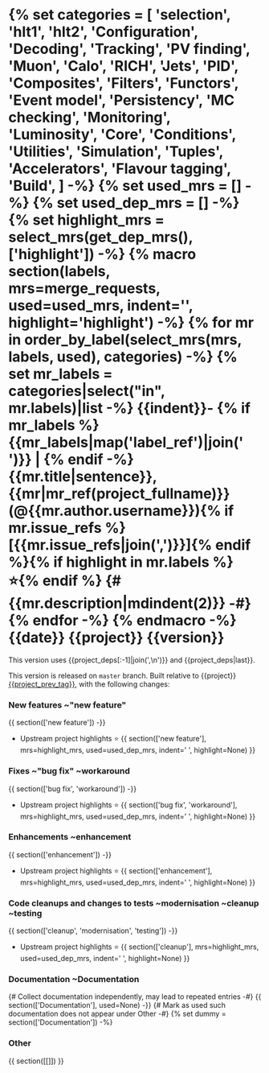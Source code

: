 {% set categories = [
    'selection', 'hlt1', 'hlt2', 'Configuration',
    'Decoding', 'Tracking', 'PV finding', 'Muon', 'Calo', 'RICH', 'Jets',
    'PID', 'Composites', 'Filters', 'Functors',
    'Event model', 'Persistency',
    'MC checking', 'Monitoring', 'Luminosity',
    'Core', 'Conditions', 'Utilities',
    'Simulation',  'Tuples', 'Accelerators',
    'Flavour tagging',
    'Build',
    ] -%}
{% set used_mrs = [] -%}
{% set used_dep_mrs = [] -%}
{% set highlight_mrs = select_mrs(get_dep_mrs(), ['highlight']) -%}
{% macro section(labels, mrs=merge_requests, used=used_mrs, indent='', highlight='highlight') -%}
{% for mr in order_by_label(select_mrs(mrs, labels, used), categories) -%}
  {% set mr_labels = categories|select("in", mr.labels)|list -%}
{{indent}}- {% if mr_labels %}{{mr_labels|map('label_ref')|join(' ')}} | {% endif -%}
    {{mr.title|sentence}}, {{mr|mr_ref(project_fullname)}} (@{{mr.author.username}}){% if mr.issue_refs %} [{{mr.issue_refs|join(',')}}]{% endif %}{% if highlight in mr.labels %} :star:{% endif %}
{# {{mr.description|mdindent(2)}} -#}
{% endfor -%}
{% endmacro -%}
{{date}} {{project}} {{version}}
===

This version uses
{{project_deps[:-1]|join(',\n')}} and
{{project_deps|last}}.

This version is released on `master` branch.
Built relative to {{project}} [{{project_prev_tag}}](../-/tags/{{project_prev_tag}}), with the following changes:

### New features ~"new feature"

{{ section(['new feature']) -}}
- Upstream project highlights :star:
{{ section(['new feature'], mrs=highlight_mrs, used=used_dep_mrs, indent='  ', highlight=None) }}

### Fixes ~"bug fix" ~workaround

{{ section(['bug fix', 'workaround']) -}}
- Upstream project highlights :star:
{{ section(['bug fix', 'workaround'], mrs=highlight_mrs, used=used_dep_mrs, indent='  ', highlight=None) }}

### Enhancements ~enhancement

{{ section(['enhancement']) -}}
- Upstream project highlights :star:
{{ section(['enhancement'], mrs=highlight_mrs, used=used_dep_mrs, indent='  ', highlight=None) }}

### Code cleanups and changes to tests ~modernisation ~cleanup ~testing

{{ section(['cleanup', 'modernisation', 'testing']) -}}
- Upstream project highlights :star:
{{ section(['cleanup'], mrs=highlight_mrs, used=used_dep_mrs, indent='  ', highlight=None) }}

### Documentation ~Documentation

{# Collect documentation independently, may lead to repeated entries -#}
{{ section(['Documentation'], used=None) -}}
{# Mark as used such documentation does not appear under Other -#}
{% set dummy = section(['Documentation']) -%}

### Other

{{ section([[]]) }}
